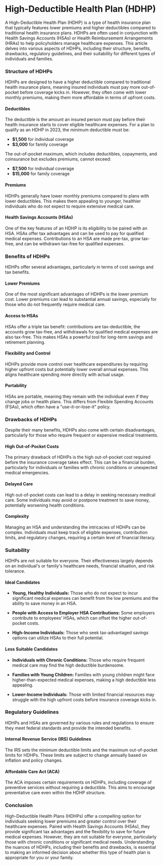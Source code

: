 # High-Deductible Health Plan (HDHP)

A High-Deductible Health Plan (HDHP) is a type of health insurance plan that typically features lower premiums and higher deductibles compared to traditional health insurance plans. HDHPs are often used in conjunction with Health Savings Accounts (HSAs) or Health Reimbursement Arrangements (HRAs) to help policyholders manage healthcare expenses. This article delves into various aspects of HDHPs, including their structure, benefits, drawbacks, regulatory guidelines, and their suitability for different types of individuals and families.

### Structure of HDHPs

HDHPs are designed to have a higher deductible compared to traditional health insurance plans, meaning insured individuals must pay more out-of-pocket before coverage kicks in. However, they often come with lower monthly premiums, making them more affordable in terms of upfront costs.

#### Deductibles

The deductible is the amount an insured person must pay before their health insurance starts to cover eligible healthcare expenses. For a plan to qualify as an HDHP in 2023, the minimum deductible must be:

- **$1,500** for individual coverage
- **$3,000** for family coverage

The out-of-pocket maximum, which includes deductibles, copayments, and coinsurance but excludes premiums, cannot exceed:

- **$7,500** for individual coverage
- **$15,000** for family coverage

#### Premiums

HDHPs generally have lower monthly premiums compared to plans with lower deductibles. This makes them appealing to younger, healthier individuals who do not expect to require extensive medical care.

#### Health Savings Accounts (HSAs)

One of the key features of an HDHP is its eligibility to be paired with an HSA. HSAs offer tax advantages and can be used to pay for qualified medical expenses. Contributions to an HSA are made pre-tax, grow tax-free, and can be withdrawn tax-free for qualified expenses.

### Benefits of HDHPs

HDHPs offer several advantages, particularly in terms of cost savings and tax benefits.

#### Lower Premiums

One of the most significant advantages of HDHPs is the lower premium cost. Lower premiums can lead to substantial annual savings, especially for those who do not frequently require medical care.

#### Access to HSAs

HSAs offer a triple tax benefit: contributions are tax-deductible, the accounts grow tax-free, and withdrawals for qualified medical expenses are also tax-free. This makes HSAs a powerful tool for long-term savings and retirement planning.

#### Flexibility and Control

HDHPs provide more control over healthcare expenditures by requiring higher upfront costs but potentially lower overall annual expenses. This aligns healthcare spending more directly with actual usage.

#### Portability

HSAs are portable, meaning they remain with the individual even if they change jobs or health plans. This differs from Flexible Spending Accounts (FSAs), which often have a "use-it-or-lose-it" policy.

### Drawbacks of HDHPs

Despite their many benefits, HDHPs also come with certain disadvantages, particularly for those who require frequent or expensive medical treatments.

#### High Out-of-Pocket Costs

The primary drawback of HDHPs is the high out-of-pocket cost required before the insurance coverage takes effect. This can be a financial burden, particularly for individuals or families with chronic conditions or unexpected medical emergencies.

#### Delayed Care

High out-of-pocket costs can lead to a delay in seeking necessary medical care. Some individuals may avoid or postpone treatment to save money, potentially worsening health conditions.

#### Complexity

Managing an HSA and understanding the intricacies of HDHPs can be complex. Individuals must keep track of eligible expenses, contribution limits, and regulatory changes, requiring a certain level of financial literacy.

### Suitability

HDHPs are not suitable for everyone. Their effectiveness largely depends on an individual's or family's healthcare needs, financial situation, and risk tolerance.

#### Ideal Candidates

- **Young, Healthy Individuals:** Those who do not expect to incur significant medical expenses can benefit from the low premiums and the ability to save money in an HSA.
  
- **People with Access to Employer HSA Contributions:** Some employers contribute to employees’ HSAs, which can offset the higher out-of-pocket costs.
  
- **High-Income Individuals:** Those who seek tax-advantaged savings options can utilize HSAs to their full potential.

#### Less Suitable Candidates

- **Individuals with Chronic Conditions:** Those who require frequent medical care may find the high deductible burdensome.
  
- **Families with Young Children:** Families with young children might face higher-than-expected medical expenses, making a high deductible less appealing.
  
- **Lower-Income Individuals:** Those with limited financial resources may struggle with the high upfront costs before insurance coverage kicks in.

### Regulatory Guidelines

HDHPs and HSAs are governed by various rules and regulations to ensure they meet federal standards and provide the intended benefits.

#### Internal Revenue Service (IRS) Guidelines

The IRS sets the minimum deductible limits and the maximum out-of-pocket limits for HDHPs. These limits are subject to change annually based on inflation and policy changes.

#### Affordable Care Act (ACA)

The ACA imposes certain requirements on HDHPs, including coverage of preventive services without requiring a deductible. This aims to encourage preventative care even within the HDHP structure.

### Conclusion

High-Deductible Health Plans (HDHPs) offer a compelling option for individuals seeking lower premiums and greater control over their healthcare expenses. Paired with Health Savings Accounts (HSAs), they provide significant tax advantages and the flexibility to save for future medical expenses. However, they are not suitable for everyone, particularly those with chronic conditions or significant medical needs. Understanding the nuances of HDHPs, including their benefits and drawbacks, is essential to making an informed decision about whether this type of health plan is appropriate for you or your family.